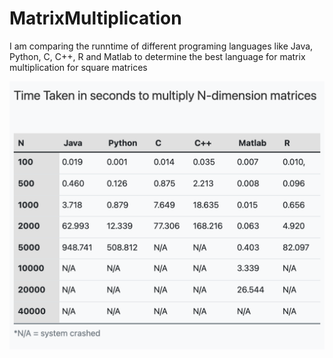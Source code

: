 # MatrixMultiplication

I am comparing the runntime of different programing languages like Java, Python, C, C++, R and Matlab to determine the best language for matrix multiplication for square matrices

![Table Chart](table-chart.png)
